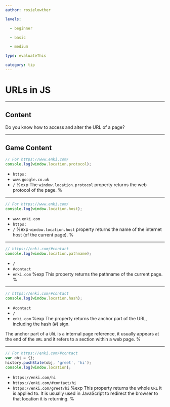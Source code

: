 ```yaml
---
author: rosielowther

levels:

  - beginner

  - basic

  - medium

type: evaluateThis

category: tip
---
```


# URLs in JS

---

## Content

Do you know how to access and
alter the URL of a page?

---

## Game Content

```javascript
// For https://www.enki.com/
console.log(window.location.protocol);
```

- `https:`
- `www.google.co.uk`
- `/`
  %exp
  The `window.location.protocol` property returns the web protocol of the page.
  %

---

```javascript
// For https://www.enki.com/
console.log(window.location.host);
```

- `www.enki.com`
- `https:`
- `/`
  %exp
  `window.location.host` property returns the name of the internet host (of the current page).
  %

---

```javascript
// https://enki.com/#contact
console.log(window.location.pathname);
```

- `/`
- `#contact`
- `enki.com`
  %exp
  This property returns the pathname of the current page.
  %

---

```javascript
// https://enki.com/#contact
console.log(window.location.hash);
```

- `#contact`
- `/`
- `enki.com`
  %exp
  The property returns the anchor part of the URL, including the hash (#) sign.

The anchor part of a `URL` is a internal page reference, it usually appears at the end of the `URL` and it refers to a section within a web page.
%

---

```javascript
// For https://enki.com/#contact
var obj = {};
history.pushState(obj, 'greet', 'hi');
console.log(window.location);
```

- `https://enki.com/hi`
- `https://enki.com/#contact/hi`
- `https://enki.com/greet/hi`
  %exp
  This property returns the whole `URL` it is applied to. It is usually used in JavaScript to redirect the browser to that location it is returning.
  %
